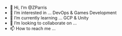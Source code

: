 - 👋 Hi, I’m @ZParris
- 👀 I’m interested in ... DevOps & Games Development
- 🌱 I’m currently learning ... GCP & Unity
- 💞️ I’m looking to collaborate on ... 
- 📫 How to reach me ...

<!---
ZParris/ZParris is a ✨ special ✨ repository because its `README.md` (this file) appears on your GitHub profile.
You can click the Preview link to take a look at your changes.
--->
